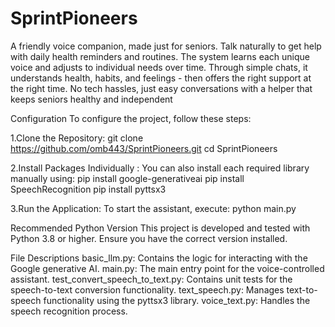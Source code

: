 # SprintPioneers

A friendly voice companion, made just for seniors. Talk naturally to get help with daily health reminders and routines. The system learns each unique voice and adjusts to individual needs over time. Through simple chats, it understands health, habits, and feelings - then offers the right support at the right time. No tech hassles, just easy conversations with a helper that keeps seniors healthy and independent

Configuration
To configure the project, follow these steps:

1.Clone the Repository:
git clone <https://github.com/omb443/SprintPioneers.git>
cd SprintPioneers

2.Install Packages Individually : You can also install each required library manually using:
pip install google-generativeai
pip install SpeechRecognition
pip install pyttsx3

3.Run the Application: To start the assistant, execute:
python main.py

Recommended Python Version
This project is developed and tested with Python 3.8 or higher. Ensure you have the correct version installed.

File Descriptions
basic_llm.py: Contains the logic for interacting with the Google generative AI.
main.py: The main entry point for the voice-controlled assistant.
test_convert_speech_to_text.py: Contains unit tests for the speech-to-text conversion functionality.
text_speech.py: Manages text-to-speech functionality using the pyttsx3 library.
voice_text.py: Handles the speech recognition process.



